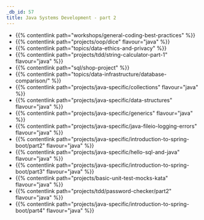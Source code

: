 ```yaml
---
_db_id: 57
title: Java Systems Development - part 2
---
```


- {{% contentlink path="workshops/general-coding-best-practices" %}}
- {{% contentlink path="projects/oop/dice" flavour="java" %}}
- {{% contentlink path="topics/data-ethics-and-privacy" %}}
- {{% contentlink path="projects/tdd/string-calculator-part-1" flavour="java" %}}
- {{% contentlink path="sql/shop-project" %}}
- {{% contentlink path="topics/data-infrastructure/database-comparison/" %}}
- {{% contentlink path="projects/java-specific/collections" flavour="java" %}}
- {{% contentlink path="projects/java-specific/data-structures" flavour="java" %}}
- {{% contentlink path="projects/java-specific/generics" flavour="java" %}}
- {{% contentlink path="projects/java-specific/java-fileio-logging-errors" flavour="java" %}}
- {{% contentlink path="projects/java-specific/introduction-to-spring-boot/part2" flavour="java" %}}
- {{% contentlink path="projects/java-specific/hello-sql-and-java" flavour="java" %}}
- {{% contentlink path="projects/java-specific/introduction-to-spring-boot/part3" flavour="java" %}}
- {{% contentlink path="projects/basic-unit-test-mocks-kata" flavour="java" %}}
- {{% contentlink path="projects/tdd/password-checker/part2" flavour="java" %}}
- {{% contentlink path="projects/java-specific/introduction-to-spring-boot/part4" flavour="java" %}}
